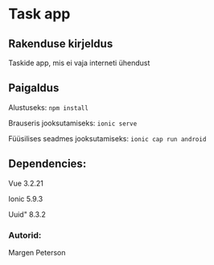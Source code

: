 # Task app 

## Rakenduse kirjeldus
Taskide app, mis ei vaja interneti ühendust

## Paigaldus
Alustuseks: ```npm install```

Brauseris jooksutamiseks: ```ionic serve```

Füüsilises seadmes jooksutamiseks: ```ionic cap run android```

## Dependencies:
 Vue 3.2.21
 
 Ionic 5.9.3
 
 Uuid" 8.3.2

### Autorid:
 Margen Peterson
